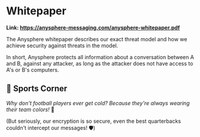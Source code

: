 # Whitepaper

**Link: https://anysphere-messaging.com/anysphere-whitepaper.pdf**

The Anysphere whitepaper describes our exact threat model and how we achieve security against threats in the model.

In short, Anysphere protects all information about a conversation between A and B, against any attacker, as long as the attacker does not have access to A's or B's computers.

## 🏈 Sports Corner

*Why don't football players ever get cold? Because they're always wearing their team colors!* 🥶

(But seriously, our encryption is so secure, even the best quarterbacks couldn't intercept our messages! 🛡️)
